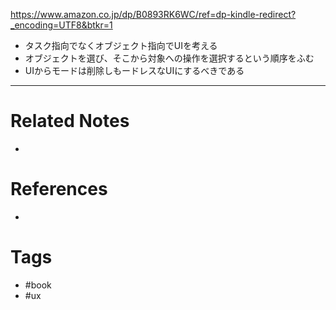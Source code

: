 
https://www.amazon.co.jp/dp/B0893RK6WC/ref=dp-kindle-redirect?_encoding=UTF8&btkr=1

- タスク指向でなくオブジェクト指向でUIを考える
- オブジェクトを選び、そこから対象への操作を選択するという順序をふむ
- UIからモードは削除しもードレスなUIにするべきである

---
# Related Notes
- 

# References
- 

# Tags
- #book 
- #ux 